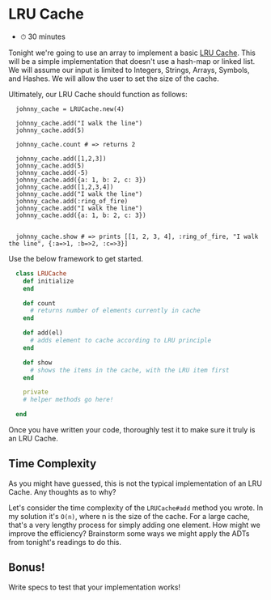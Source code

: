 # LRU Cache

- ⏱ 30 minutes

Tonight we're going to use an array to implement a basic [LRU Cache](https://www.geeksforgeeks.org/lru-cache-implementation/). This will be a simple implementation that doesn't use a hash-map or linked list. We will assume our input is limited to Integers, Strings, Arrays, Symbols, and Hashes. We will allow the user to set the size of the cache.

Ultimately, our LRU Cache should function as follows:

```
  johnny_cache = LRUCache.new(4)

  johnny_cache.add("I walk the line")
  johnny_cache.add(5)

  johnny_cache.count # => returns 2

  johnny_cache.add([1,2,3])
  johnny_cache.add(5)
  johnny_cache.add(-5)
  johnny_cache.add({a: 1, b: 2, c: 3})
  johnny_cache.add([1,2,3,4])
  johnny_cache.add("I walk the line")
  johnny_cache.add(:ring_of_fire)
  johnny_cache.add("I walk the line")
  johnny_cache.add({a: 1, b: 2, c: 3})


  johnny_cache.show # => prints [[1, 2, 3, 4], :ring_of_fire, "I walk the line", {:a=>1, :b=>2, :c=>3}]
```

Use the below framework to get started.

```ruby
  class LRUCache
    def initialize
    end

    def count
      # returns number of elements currently in cache
    end

    def add(el)
      # adds element to cache according to LRU principle
    end

    def show
      # shows the items in the cache, with the LRU item first
    end

    private
    # helper methods go here!

  end
```

Once you have written your code, thoroughly test it to make sure it truly is an LRU Cache.

## Time Complexity

As you might have guessed, this is not the typical implementation of an LRU Cache. Any thoughts as to why?

Let's consider the time complexity of the `LRUCache#add` method you wrote. In my solution it's `O(n)`, where n is the size of the cache. For a large cache, that's a very lengthy process for simply adding one element. How might we improve the efficiency? Brainstorm some ways we might apply the ADTs from tonight's readings to do this.

## Bonus!

Write specs to test that your implementation works!